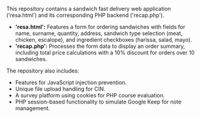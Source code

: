 This repository contains a sandwich fast delivery web application ('resa.html') and its corresponding PHP backend ('recap.php').

- **'resa.html':** Features a form for ordering sandwiches with fields for name, surname, quantity, address, sandwich type selection (meat, chicken, escalope), and ingredient checkboxes (harissa, salad, mayo).
- **'recap.php':** Processes the form data to display an order summary, including total price calculations with a 10% discount for orders over 10 sandwiches.

The repository also includes:

- Features for JavaScript injection prevention.
- Unique file upload handling for CIN.
- A survey platform using cookies for PHP course evaluation.
- PHP session-based functionality to simulate Google Keep for note management.

